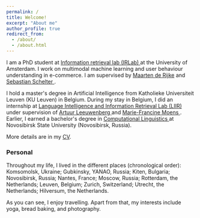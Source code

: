 ```yaml
---
permalink: /
title: Welcome!
excerpt: "About me"
author_profile: true
redirect_from:
  - /about/
  - /about.html
---
```


I am a PhD student at <a href="http://irlab.science.uva.nl">Information retrieval lab (IRLab) </a> at the University of Amsterdam. I work on multimodal machine learning and user behaviour understanding in e-commerce. I am supervised by <a href="https://staff.fnwi.uva.nl/m.derijke/">Maarten de Rijke</a> and <a href="https://ssc.io/"> Sebastian Schelter </a>.

I hold a master's degree in Artificial Intelligence from Katholieke Universiteit Leuven (KU Leuven) in Belgium. During my stay in Belgium, I did an internship at <a href="https://liir.cs.kuleuven.be/"> Language Intelligence and Information Retrieval Lab (LIIR) </a> under supervision of <a href="https://scholar.google.com/citations?user=6LJOqYwAAAAJ&hl=nl"> Artuur Leeuwenberg </a> and <a href="https://people.cs.kuleuven.be/~sien.moens/"> Marie-Francine Moens </a>.
Earlier, I earned a bachelor's degree in <a href="https://education.nsu.ru/linguistics/"> Computational Linguistics </a> at Novosibirsk State University (Novosibirsk, Russia).

More details are in my <a href="/files/cv.pdf"> CV</a>.

### Personal
Throughout my life, I lived in the different places (chronological order): Komsomolsk, Ukraine; Gubkinsky, YANAO, Russia; Kiten, Bulgaria; Novosibirsk, Russia; Nantes, France; Moscow, Russia; Rotterdam, the Netherlands; Leuven, Belgium; Zurich, Switzerland; Utrecht, the Netherlands; Hilversum, the Netherlands.

As you can see, I enjoy travelling. Apart from that, my interests include yoga, bread baking, and photography.
